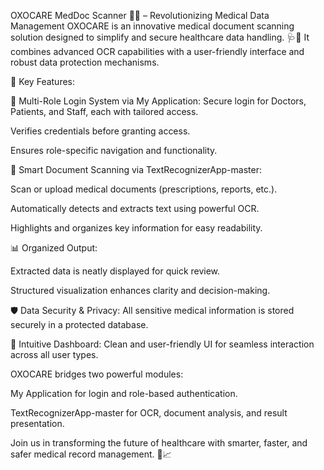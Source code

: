 OXOCARE
MedDoc Scanner 📄💉 – Revolutionizing Medical Data Management
OXOCARE is an innovative medical document scanning solution designed to simplify and secure healthcare data handling. 🩺💾 It combines advanced OCR capabilities with a user-friendly interface and robust data protection mechanisms.

🚀 Key Features:

🔐 Multi-Role Login System via My Application:
Secure login for Doctors, Patients, and Staff, each with tailored access.

Verifies credentials before granting access.

Ensures role-specific navigation and functionality.

🧠 Smart Document Scanning via TextRecognizerApp-master:

Scan or upload medical documents (prescriptions, reports, etc.).

Automatically detects and extracts text using powerful OCR.

Highlights and organizes key information for easy readability.

📊 Organized Output:

Extracted data is neatly displayed for quick review.

Structured visualization enhances clarity and decision-making.

🛡️ Data Security & Privacy:
All sensitive medical information is stored securely in a protected database.

🧭 Intuitive Dashboard:
Clean and user-friendly UI for seamless interaction across all user types.

OXOCARE bridges two powerful modules:

My Application for login and role-based authentication.

TextRecognizerApp-master for OCR, document analysis, and result presentation.

Join us in transforming the future of healthcare with smarter, faster, and safer medical record management. 🙌📈
